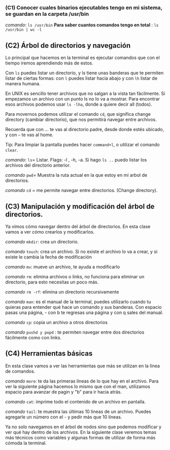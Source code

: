 ### (C1) Conocer cuales binarios ejecutables tengo en mi sistema, se guardan en la carpeta /usr/bin

*comando*: `ls /usr/bin`
**Para saber cuantos comandos tengo en total** : `ls /usr/bin | wc -l`

## (C2) Árbol de directorios y navegación

Lo principal que hacemos en la terminal es ejecutar comandos que con el tiempo iremos aprendiendo más de estos.

Con `ls` puedes listar un directorio, y ls tiene unas banderas que te permiten listar de ciertas formas: con `l` puedes listar hacia abajo y con `lh` listar de manera humana.

En UNIX es sencillo tener archivos que no salgan a la vista tan fácilmente. Si empezamos un archivo con un punto ls no lo va a mostrar. Para encontrar esos archivos podemos usar `ls -lha`, donde a quiere decir all (todos).

Para movernos podemos utilizar el comando `cd`, que significa change directory (cambiar directorio), que nos permitirá navegar entre archivos.

Recuerda que con … te vas al directorio padre, desde donde estés ubicado, y con `~` te vas al home.

Tip: Para limpiar la pantalla puedes hacer `command+l`, o utilizar el comando `clear`.

*comando*: `ls`= Listar. Flags: -l , -h, -a. Si hago `ls ..` puedo listar los archivos del directorio anterior.

*comando* `pwd`= Muestra la ruta actual en la que estoy en mi arbol de directorios.

*comando* `cd` = me permite navegar entre directorios. (Change directory).

## (C3) Manipulación y modificación del árbol de directorios.

Ya vimos cómo navegar dentro del árbol de directorios. En esta clase vamos a ver cómo crearlos y modificarlos.

*comando* `mkdir`: crea un directorio.

*comando* `touch`: crea un archivo. Si no existe el archivo lo va a crear, y si existe le cambia la fecha de modificación

*comando* `mv`: mueve un archivo, te ayuda a modificarlo

*comando* `rm`: elimina archivos o links, no funciona para eliminar un directorio, para esto necesitas un poco más.

*comando* `rm -rf`: elimina un directorio recursivamente

*comando* `man`: es el manual de la terminal, puedes utilizarlo cuando tu quieras para entender qué hace un comando y sus banderas. Con espacio pasas una página, - con b te regresas una página y con q sales del manual.

*comando* `cp`: copia un archivo a otros directorios

*comando* `pushd y popd` : te permiten navegar entre dos directorios fácilmente como con links.

## (C4) Herramientas básicas

En esta clase vamos a ver las herramientas que más se utilizan en la línea de comandos.

*comando* `more`: te da las primeras líneas de lo que hay en el archivo. Para ver la siguiente página hacemos lo mismo que con el man, utilizamos espacio para avanzar de pagin y "b" para ir hacia atrás.

*comando* `cat`: imprime todo el contenido de un archivo en pantalla.

*comando* `tail`: te muestra las últimas 10 líneas de un archivo. Puedes agregarle un número con el - y pedir más que 10 líneas.

Ya no solo navegamos en el árbol de nodos sino que podemos modificar y ver qué hay dentro de los archivos. En la siguiente clase veremos temas más técnicos como variables y algunas formas de utilizar de forma más cómoda la terminal.





